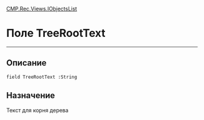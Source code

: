﻿---
Link: CMP.Rec.Views.IObjectsList.@TreeRootText
---

<!---  Навигация
[Имя проекта](#) :
-->
[CMP.Rec.Views.IObjectsList](Default)

# Поле TreeRootText
---

## Описание

    field TreeRootText :String

<!--
## Аргументы{#Args}

### Аргумент1

Описание аргумента 1
-->

## Назначение

Текст для корня дерева

<!--
## Пример

    TreeRootText...
-->

